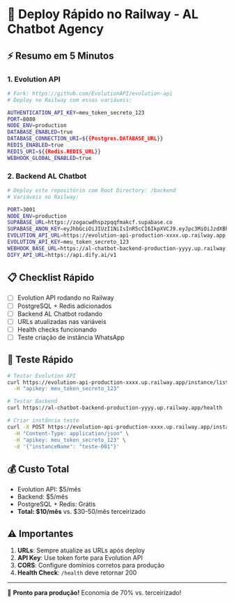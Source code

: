 # 🚀 Deploy Rápido no Railway - AL Chatbot Agency

## ⚡ Resumo em 5 Minutos

### 1. Evolution API
```bash
# Fork: https://github.com/EvolutionAPI/evolution-api
# Deploy no Railway com essas variáveis:

AUTHENTICATION_API_KEY=meu_token_secreto_123
PORT=8080
NODE_ENV=production
DATABASE_ENABLED=true
DATABASE_CONNECTION_URI=${{Postgres.DATABASE_URL}}
REDIS_ENABLED=true
REDIS_URI=${{Redis.REDIS_URL}}
WEBHOOK_GLOBAL_ENABLED=true
```

### 2. Backend AL Chatbot
```bash
# Deploy este repositório com Root Directory: /backend
# Variáveis no Railway:

PORT=3001
NODE_ENV=production
SUPABASE_URL=https://zogacwdhspzpqqfmakcf.supabase.co
SUPABASE_ANON_KEY=eyJhbGciOiJIUzI1NiIsInR5cCI6IkpXVCJ9.eyJpc3MiOiJzdXBhYmFzZSIsInJlZiI6InpvZ2Fjd2Roc3B6cHFxZm1ha2NmIiwicm9sZSI6ImFub24iLCJpYXQiOjE3NTE0MDY4ODcsImV4cCI6MjA2Njk4Mjg4N30.wCd1j9w2n2XL-6W2LRgvXIrDYqmSATTciHhTJ0on7gA
EVOLUTION_API_URL=https://evolution-api-production-xxxx.up.railway.app
EVOLUTION_API_KEY=meu_token_secreto_123
WEBHOOK_BASE_URL=https://al-chatbot-backend-production-yyyy.up.railway.app
DIFY_API_URL=https://api.dify.ai/v1
```

## 📋 Checklist Rápido

- [ ] Evolution API rodando no Railway
- [ ] PostgreSQL + Redis adicionados
- [ ] Backend AL Chatbot rodando
- [ ] URLs atualizadas nas variáveis
- [ ] Health checks funcionando
- [ ] Teste criação de instância WhatsApp

## 🧪 Teste Rápido

```bash
# Testar Evolution API
curl https://evolution-api-production-xxxx.up.railway.app/instance/list \
  -H "apikey: meu_token_secreto_123"

# Testar Backend  
curl https://al-chatbot-backend-production-yyyy.up.railway.app/health

# Criar instância teste
curl -X POST https://evolution-api-production-xxxx.up.railway.app/instance/create \
  -H "Content-Type: application/json" \
  -H "apikey: meu_token_secreto_123" \
  -d '{"instanceName": "teste-001"}'
```

## 💰 Custo Total

- Evolution API: $5/mês
- Backend: $5/mês  
- PostgreSQL + Redis: Grátis
- **Total: $10/mês** vs. $30-50/mês terceirizado

## ⚠️ Importantes

1. **URLs**: Sempre atualize as URLs após deploy
2. **API Key**: Use token forte para Evolution API
3. **CORS**: Configure domínios corretos para produção
4. **Health Check**: `/health` deve retornar 200

---

🎉 **Pronto para produção!** Economia de 70% vs. terceirizado! 